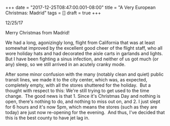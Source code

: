 +++
date = "2017-12-25T08:47:00.001-08:00"
title = "A Very European Christmas: Madrid"
tags = []
draft = true
+++
<p dir="ltr">12/25/17

Merry Christmas from Madrid!</p><p dir="ltr">We had a long, agonizingly long, flight from California that was at least somewhat improved by the excellent good cheer of the flight staff, who all wore holiday hats and had decorated the aisle carts in garlands and lights.  But I have been fighting a sinus infection, and neither of us got much (or any) sleep, so we still arrived in an acutely cranky mode.</p><p dir="ltr">After some minor confusion with the many (notably clean and quiet) public transit lines, we made it to the city center, which was, as expected, completely empty, with all the stores shuttered for the holiday.  But a thought with respect to this: We're still trying to get used to the time change.  The good news is that 1. Since it's Christmas Day and nothing is open, there's nothing to do, and nothing to miss out on, and 2. I just slept for 6 hours and it's now 5pm, which means the stores (such as they are today) are just now re-opening for the evening.  And thus, I've decided that this is the best county to have jet lag in.

</p>
